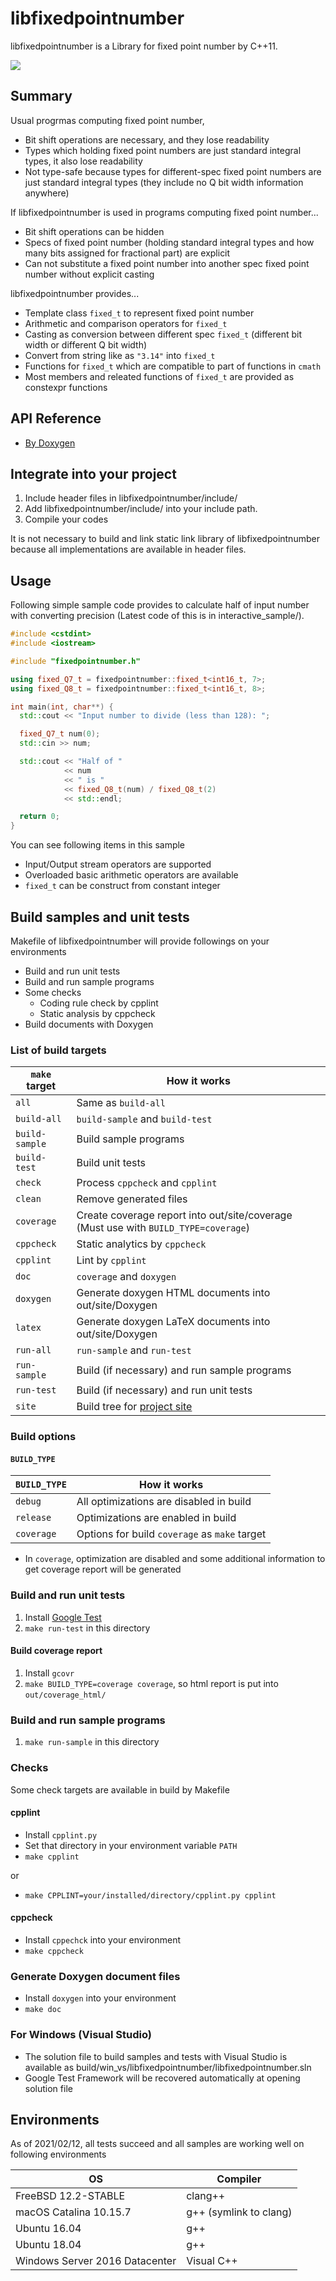 # libfixedpointnumber

libfixedpointnumber is a Library for fixed point number by C++11.

![](https://github.com/MinoruSekine/libfixedpointnumber/workflows/Check%20build/badge.svg?branch=master)

## Summary

Usual progrmas computing fixed point number,

- Bit shift operations are necessary, and they lose readability
- Types which holding fixed point numbers are just standard integral types,
  it also lose readability
- Not type-safe because types for different-spec fixed point numbers are
  just standard integral types
  (they include no Q bit width information anywhere)

If libfixedpointnumber is used in programs computing fixed point number...

- Bit shift operations can be hidden
- Specs of fixed point number
  (holding standard integral types
  and how many bits assigned for fractional part)
  are explicit
- Can not substitute a fixed point number into another spec fixed point number
  without explicit casting

libfixedpointnumber provides...

- Template class `fixed_t` to represent fixed point number
- Arithmetic and comparison operators for `fixed_t`
- Casting as conversion between different spec `fixed_t`
  (different bit width or different Q bit width)
- Convert from string like as `"3.14"` into `fixed_t`
- Functions for `fixed_t` which are compatible to part of functions in `cmath`
- Most members and releated functions of `fixed_t`
  are provided as constexpr functions

## API Reference

- [By Doxygen](https://minorusekine.github.io/libfixedpointnumber/Doxygen/html/)

## Integrate into your project

1. Include header files in libfixedpointnumber/include/
1. Add libfixedpointnumber/include/ into your include path.
1. Compile your codes

It is not necessary to build and link static link library of libfixedpointnumber
because all implementations are available in header files.

## Usage

Following simple sample code provides to calculate half of input number
with converting precision
(Latest code of this is in interactive_sample/).

```C++
#include <cstdint>
#include <iostream>

#include "fixedpointnumber.h"

using fixed_Q7_t = fixedpointnumber::fixed_t<int16_t, 7>;
using fixed_Q8_t = fixedpointnumber::fixed_t<int16_t, 8>;

int main(int, char**) {
  std::cout << "Input number to divide (less than 128): ";

  fixed_Q7_t num(0);
  std::cin >> num;

  std::cout << "Half of "
            << num
            << " is "
            << fixed_Q8_t(num) / fixed_Q8_t(2)
            << std::endl;

  return 0;
}
```

You can see following items in this sample

- Input/Output stream operators are supported
- Overloaded basic arithmetic operators are available
- `fixed_t` can be construct from constant integer

## Build samples and unit tests

Makefile of libfixedpointnumber will provide followings on your environments

- Build and run unit tests
- Build and run sample programs
- Some checks
  - Coding rule check by cpplint
  - Static analysis by cppcheck
- Build documents with Doxygen

### List of build targets

| `make` target | How it works |
----|----
| `all` | Same as `build-all` |
| `build-all` | `build-sample` and `build-test` |
| `build-sample` | Build sample programs |
| `build-test` | Build unit tests |
| `check` | Process `cppcheck` and `cpplint` |
| `clean` | Remove generated files |
| `coverage` | Create coverage report into out/site/coverage (Must use with `BUILD_TYPE=coverage`) |
| `cppcheck` | Static analytics by `cppcheck` |
| `cpplint` | Lint by `cpplint` |
| `doc` | `coverage` and `doxygen` |
| `doxygen` | Generate doxygen HTML documents into out/site/Doxygen |
| `latex` | Generate doxygen LaTeX documents into out/site/Doxygen |
| `run-all` | `run-sample` and `run-test` |
| `run-sample` | Build (if necessary) and run sample programs |
| `run-test` | Build (if necessary) and run unit tests |
| `site` | Build tree for [project site](https://minorusekine.github.io/libfixedpointnumber/) |

### Build options

#### `BUILD_TYPE`

| `BUILD_TYPE` | How it works |
----|----
| `debug` | All optimizations are disabled in build |
| `release` | Optimizations are enabled in build |
| `coverage` | Options for build `coverage` as `make` target |

- In `coverage`, optimization are disabled
  and some additional information
  to get coverage report will be generated

### Build and run unit tests

1. Install [Google Test](https://github.com/google/googletest)
1. `make run-test` in this directory

#### Build coverage report

1. Install `gcovr`
1. `make BUILD_TYPE=coverage coverage`,
   so html report is put into `out/coverage_html/`

### Build and run sample programs

1. `make run-sample` in this directory

### Checks

Some check targets are available in build by Makefile

#### cpplint

- Install `cpplint.py`
- Set that directory in your environment variable `PATH`
- `make cpplint`

or

- `make CPPLINT=your/installed/directory/cpplint.py cpplint`

#### cppcheck

- Install `cppechck` into your environment
- `make cppcheck`

### Generate Doxygen document files

- Install `doxygen` into your environment
- `make doc`

### For Windows (Visual Studio)

- The solution file to build samples and tests with Visual Studio
  is available as build/win_vs/libfixedpointnumber/libfixedpointnumber.sln
- Google Test Framework will be recovered automatically
  at opening solution file

## Environments

As of 2021/02/12,
all tests succeed and all samples are working well on following environments

| OS | Compiler |
----|----
| FreeBSD 12.2-STABLE | clang++ |
| macOS Catalina 10.15.7 | g++ (symlink to clang) |
| Ubuntu 16.04 | g++ |
| Ubuntu 18.04 | g++ |
| Windows Server 2016 Datacenter | Visual C++ |
